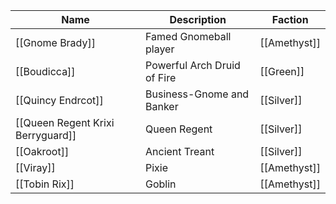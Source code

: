 
| Name      | Description | Faction |
| ----------- | ----------- | ----------- |
| [[Gnome Brady]]      | Famed Gnomeball player       | [[Amethyst]] |
| [[Boudicca]]   | Powerful Arch Druid of Fire        | [[Green]]|
| [[Quincy Endrcot]]     | Business-Gnome and Banker       | [[Silver]] |
| [[Queen Regent Krixi Berryguard]]     | Queen Regent       | [[Silver]] |
|   [[Oakroot]]  | Ancient Treant       | [[Silver]] |
| [[Viray]]  | Pixie      | [[Amethyst]] |
| [[Tobin Rix]]  | Goblin      | [[Amethyst]] |

